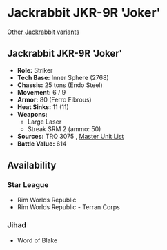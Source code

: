 # Jackrabbit JKR-9R 'Joker' 

[Other Jackrabbit variants](../jackrabbit.md) 

## Jackrabbit JKR-9R 'Joker' 

- **Role:** Striker 
- **Tech Base:** Inner Sphere (2768) 
- **Chassis:** 25 tons (Endo Steel) 
- **Movement:** 6 / 9 
- **Armor:** 80 (Ferro Fibrous) 
- **Heat Sinks:** 11 (11) 
- **Weapons:** 
  - Large Laser 
  - Streak SRM 2 (ammo: 50) 
- **Sources:** TRO 3075 , [Master Unit List](http://masterunitlist.info/Unit/Details/1657) 
- **Battle Value:** 614 

## Availability 

### Star League 

- Rim Worlds Republic 
- Rim Worlds Republic - Terran Corps 

### Jihad 

- Word of Blake 

